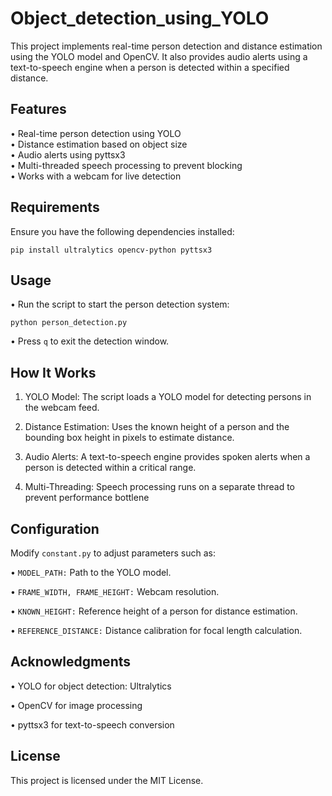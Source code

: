 # Object_detection_using_YOLO

This project implements real-time person detection and distance estimation using the YOLO model and OpenCV. It also provides audio alerts using a text-to-speech engine when a person is detected within a specified distance.


## Features
• Real-time person detection using YOLO  
• Distance estimation based on object size  
• Audio alerts using pyttsx3  
• Multi-threaded speech processing to prevent blocking  
• Works with a webcam for live detection  

## Requirements
Ensure you have the following dependencies installed:
```
pip install ultralytics opencv-python pyttsx3
```

## Usage

• Run the script to start the person detection system:

```
python person_detection.py
```

• Press ```q``` to exit the detection window.


## How It Works

1. YOLO Model: The script loads a YOLO model for detecting persons in the webcam feed.

2. Distance Estimation: Uses the known height of a person and the bounding box height in pixels to estimate distance.

3. Audio Alerts: A text-to-speech engine provides spoken alerts when a person is detected within a critical range.

4. Multi-Threading: Speech processing runs on a separate thread to prevent performance bottlene

## Configuration

Modify ```constant.py``` to adjust parameters such as:

• ```MODEL_PATH:``` Path to the YOLO model.

• ```FRAME_WIDTH, FRAME_HEIGHT:``` Webcam resolution.

• ```KNOWN_HEIGHT:``` Reference height of a person for distance estimation.

• ```REFERENCE_DISTANCE:``` Distance calibration for focal length calculation.

## Acknowledgments

• YOLO for object detection: Ultralytics

• OpenCV for image processing

• pyttsx3 for text-to-speech conversion

## License

This project is licensed under the MIT License.